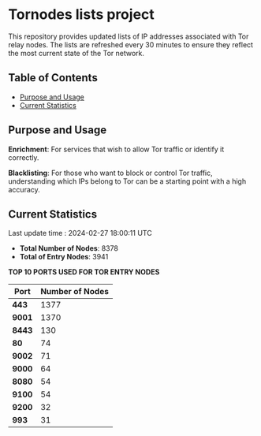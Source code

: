 # Tornodes lists project

This repository provides updated lists of IP addresses associated with Tor relay nodes. The lists are refreshed every 30 minutes to ensure they reflect the most current state of the Tor network.

## Table of Contents

- [Purpose and Usage](#purpose-and-usage)
- [Current Statistics](#current-statistics)


## Purpose and Usage

**Enrichment**: For services that wish to allow Tor traffic or identify it correctly.

**Blacklisting**: For those who want to block or control Tor traffic, understanding which IPs belong to Tor can be a starting point with a high accuracy.

## Current Statistics

Last update time : 2024-02-27 18:00:11 UTC

- **Total Number of Nodes**: 8378
- **Total of Entry Nodes**: 3941

**TOP 10 PORTS USED FOR TOR ENTRY NODES**

| **Port** | **Number of Nodes** |
|------|-----------------|
| **443**   | 1377  |
| **9001**   | 1370  |
| **8443**   | 130  |
| **80**   | 74  |
| **9002**   | 71  |
| **9000**   | 64  |
| **8080**   | 54  |
| **9100**   | 54  |
| **9200**   | 32  |
| **993**   | 31  |

